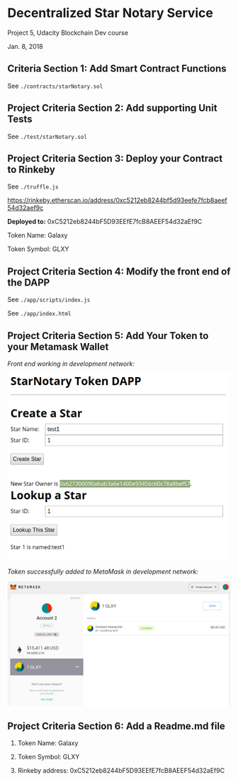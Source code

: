 # Decentralized Star Notary Service 

Project 5, Udacity Blockchain Dev course

Jan. 8, 2018

## Criteria Section 1: Add Smart Contract Functions

See `./contracts/starNotary.sol`

## Project Criteria Section 2: Add supporting Unit Tests

See `./test/starNotary.sol`

## Project Criteria Section 3: Deploy your Contract to Rinkeby

See `./truffle.js`

https://rinkeby.etherscan.io/address/0xc5212eb8244bf5d93eefe7fcb8aeef54d32aef9c

**Deployed to:** 0xC5212eb8244bF5D93EEfE7fcB8AEEF54d32aEf9C

Token Name: Galaxy

Token Symbol: GLXY

## Project Criteria Section 4: Modify the front end of the DAPP

See `./app/scripts/index.js`

See `./app/index.html`

## Project Criteria Section 5: Add Your Token to your Metamask Wallet

*Front end working in development network:*

![Front end working - dev networkt](img/Front%20end%20working%20-%20dev%20network.png)


*Token successfully added to MetaMask in development network:*

![Token in MetaMask - dev networ](/PROJECT5_ethereum_star_notary/img/Token%20in%20MetaMask%20-%20dev%20network.png)

## Project Criteria Section 6: Add a Readme.md file

1) Token Name: Galaxy

2) Token Symbol: GLXY

3) Rinkeby address: 0xC5212eb8244bF5D93EEfE7fcB8AEEF54d32aEf9C

